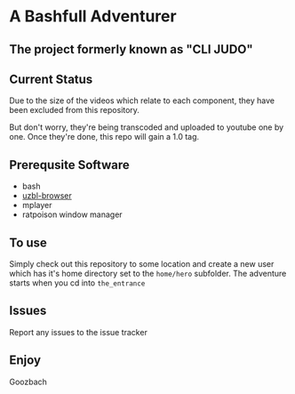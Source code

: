# A Bashfull Adventurer
## The project formerly known as "CLI JUDO"

## Current Status
Due to the size of the videos which relate to each component, they have been excluded from this repository.

But don't worry, they're being transcoded and uploaded to youtube one by one.  Once they're done, this repo will gain a 1.0 tag.

## Prerequsite Software
* bash
* [uzbl-browser](http://www.uzbl.org/) 
* mplayer
* ratpoison window manager

## To use
Simply check out this repository to some location and create a new user which has it's home directory set to the `home/hero` subfolder.
The adventure starts when you cd into `the_entrance`

## Issues
Report any issues to the issue tracker

Enjoy
--
Goozbach
